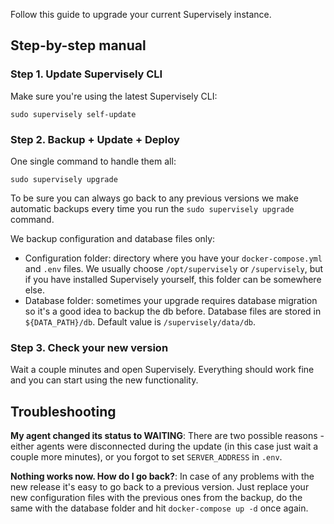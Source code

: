 Follow this guide to upgrade your current Supervisely instance.

## Step-by-step manual

### Step 1. Update Supervisely CLI
Make sure you're using the latest Supervisely CLI:
```
sudo supervisely self-update
```

### Step 2. Backup + Update + Deploy
One single command to handle them all:
```
sudo supervisely upgrade
```

To be sure you can always go back to any previous versions we make automatic backups every time you run the `sudo supervisely upgrade` command.

We backup configuration and database files only:
- Configuration folder: directory where you have your `docker-compose.yml` and `.env` files. We usually choose `/opt/supervisely` or `/supervisely`, but if you have installed Supervisely yourself, this folder can be somewhere else.
- Database folder: sometimes your upgrade requires database migration so it's a good idea to backup the db before. Database files are stored in `${DATA_PATH}/db`. Default value is `/supervisely/data/db`.

### Step 3. Check your new version

Wait a couple minutes and open Supervisely. Everything should work fine and you can start using the new functionality.

## Troubleshooting

**My agent changed its status to WAITING**: There are two possible reasons - either agents were disconnected during the update (in this case just wait a couple more minutes), or you forgot to set `SERVER_ADDRESS` in `.env`.
  
**Nothing works now. How do I go back?**: In case of any problems with the new release it's easy to go back to a previous version. Just replace your new configuration files with the previous ones from the backup, do the same with the database folder and hit `docker-compose up -d` once again.
